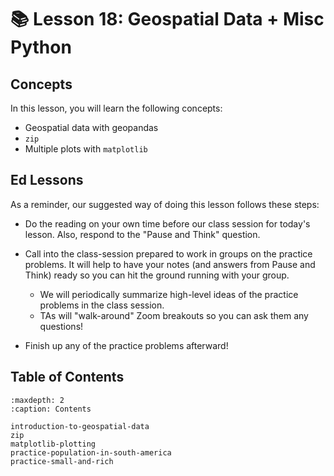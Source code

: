 # 📚 Lesson 18: Geospatial Data +  Misc Python

##  Concepts  

In this lesson, you will learn the following concepts:  
-  Geospatial data with geopandas  
-  `zip`   
-  Multiple plots with     `matplotlib`   

##  Ed Lessons  

As a reminder, our suggested way of doing this lesson follows these steps:  
-  Do the reading on your own time before our class session for today's lesson. Also, respond to the "Pause and Think" question.  
-  Call into the class-session prepared to work in groups on the practice problems. It will help to have your notes (and answers from Pause and Think) ready so you can hit the ground running with your group.  
    -  We will periodically summarize high-level ideas of the practice problems in the class session.  
    -  TAs will "walk-around" Zoom breakouts so you can ask them any questions!  

-  Finish up any of the practice problems afterward!  



## Table of Contents

```{toctree}
:maxdepth: 2
:caption: Contents

introduction-to-geospatial-data
zip
matplotlib-plotting
practice-population-in-south-america
practice-small-and-rich
```